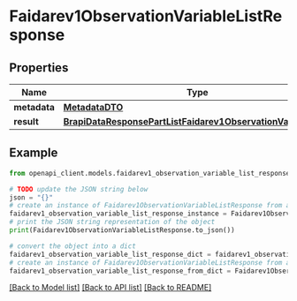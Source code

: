# Faidarev1ObservationVariableListResponse


## Properties

Name | Type | Description | Notes
------------ | ------------- | ------------- | -------------
**metadata** | [**MetadataDTO**](MetadataDTO.md) |  | [optional] 
**result** | [**BrapiDataResponsePartListFaidarev1ObservationVariableDTO**](BrapiDataResponsePartListFaidarev1ObservationVariableDTO.md) |  | [optional] 

## Example

```python
from openapi_client.models.faidarev1_observation_variable_list_response import Faidarev1ObservationVariableListResponse

# TODO update the JSON string below
json = "{}"
# create an instance of Faidarev1ObservationVariableListResponse from a JSON string
faidarev1_observation_variable_list_response_instance = Faidarev1ObservationVariableListResponse.from_json(json)
# print the JSON string representation of the object
print(Faidarev1ObservationVariableListResponse.to_json())

# convert the object into a dict
faidarev1_observation_variable_list_response_dict = faidarev1_observation_variable_list_response_instance.to_dict()
# create an instance of Faidarev1ObservationVariableListResponse from a dict
faidarev1_observation_variable_list_response_from_dict = Faidarev1ObservationVariableListResponse.from_dict(faidarev1_observation_variable_list_response_dict)
```
[[Back to Model list]](../README.md#documentation-for-models) [[Back to API list]](../README.md#documentation-for-api-endpoints) [[Back to README]](../README.md)


